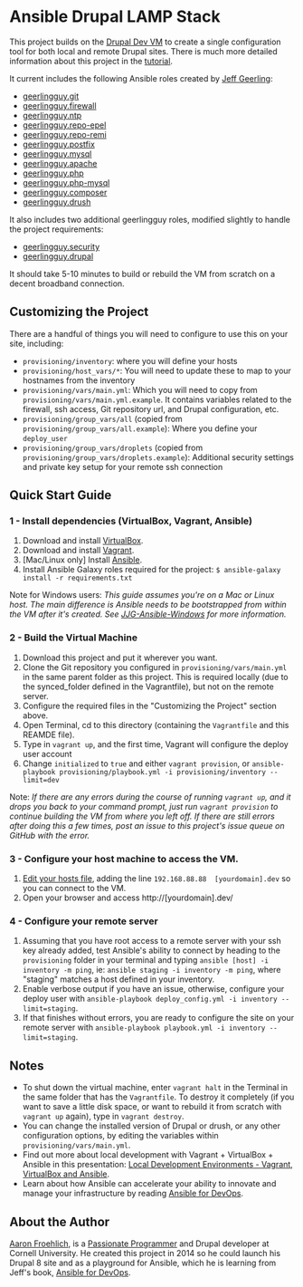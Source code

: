 # Ansible Drupal LAMP Stack

This project builds on the [Drupal Dev VM](https://github.com/geerlingguy/drupal-dev-vm/) to create a single configuration tool for both local and remote Drupal sites. There is much more detailed information about this project in the [tutorial](http://a-fro.com/ansible-and-drupal-development-part-2).

It current includes the following Ansible roles created by [Jeff Geerling](https://galaxy.ansible.com/list#/users/219):

  - [geerlingguy.git](https://github.com/geerlingguy/ansible-role-git)
  - [geerlingguy.firewall](https://github.com/geerlingguy/ansible-role-firewall)
  - [geerlingguy.ntp](https://github.com/geerlingguy/ansible-role-ntp)
  - [geerlingguy.repo-epel](https://github.com/geerlingguy/ansible-role-repo-epel)
  - [geerlingguy.repo-remi](https://github.com/geerlingguy/ansible-role-repo-remi)
  - [geerlingguy.postfix](https://github.com/geerlingguy/ansible-role-postfix)
  - [geerlingguy.mysql](https://github.com/geerlingguy/ansible-role-mysql)
  - [geerlingguy.apache](https://github.com/geerlingguy/ansible-role-apache)
  - [geerlingguy.php](https://github.com/geerlingguy/ansible-role-php)
  - [geerlingguy.php-mysql](https://github.com/geerlingguy/ansible-role-php-mysql)
  - [geerlingguy.composer](https://github.com/geerlingguy/ansible-role-composer)
  - [geerlingguy.drush](https://github.com/geerlingguy/ansible-role-drush)

It also includes two additional geerlingguy roles, modified slightly to handle the project requirements:
  - [geerlingguy.security](https://github.com/geerlingguy/ansible-role-security)
  - [geerlingguy.drupal](https://github.com/geerlingguy/ansible-role-drupal)

It should take 5-10 minutes to build or rebuild the VM from scratch on a decent broadband connection.

## Customizing the Project

There are a handful of things you will need to configure to use this on your site, including:

  - `provisioning/inventory`: where you will define your hosts
  - `provisioning/host_vars/*`: You will need to update these to map to your hostnames from the inventory
  - `provisioning/vars/main.yml`: Which you will need to copy from `provisioning/vars/main.yml.example`. It contains variables related to the firewall, ssh access, Git repository url, and Drupal configuration, etc.
  - `provisioning/group_vars/all` (copied from `provisioning/group_vars/all.example`): Where you define your `deploy_user`
  - `provisioning/group_vars/droplets` (copied from `provisioning/group_vars/droplets.example`): Additional security settings and private key setup for your remote ssh connection

## Quick Start Guide

### 1 - Install dependencies (VirtualBox, Vagrant, Ansible)

  1. Download and install [VirtualBox](https://www.virtualbox.org/wiki/Downloads).
  2. Download and install [Vagrant](http://www.vagrantup.com/downloads.html).
  3. [Mac/Linux only] Install [Ansible](http://docs.ansible.com/intro_installation.html).
  4. Install Ansible Galaxy roles required for the project: `$ ansible-galaxy install -r requirements.txt`

Note for Windows users: *This guide assumes you're on a Mac or Linux host. The main difference is Ansible needs to be bootstrapped from within the VM after it's created. See [JJG-Ansible-Windows](https://github.com/geerlingguy/JJG-Ansible-Windows) for more information.*

### 2 - Build the Virtual Machine

  1. Download this project and put it wherever you want.
  2. Clone the Git repository you configured in `provisioning/vars/main.yml` in the same parent folder as this project. This is required locally (due to the synced_folder defined in the Vagrantfile), but not on the remote server.
  3. Configure the required files in the "Customizing the Project" section above.
  4. Open Terminal, cd to this directory (containing the `Vagrantfile` and this REAMDE file).
  5. Type in `vagrant up`, and the first time, Vagrant will configure the deploy user account
  6. Change `initialized` to `true` and either `vagrant provision`, or `ansible-playbook provisioning/playbook.yml -i provisioning/inventory --limit=dev`

Note: *If there are any errors during the course of running `vagrant up`, and it drops you back to your command prompt, just run `vagrant provision` to continue building the VM from where you left off. If there are still errors after doing this a few times, post an issue to this project's issue queue on GitHub with the error.*

### 3 - Configure your host machine to access the VM.

  1. [Edit your hosts file](http://www.rackspace.com/knowledge_center/article/how-do-i-modify-my-hosts-file), adding the line `192.168.88.88  [yourdomain].dev` so you can connect to the VM.
  2. Open your browser and access http://[yourdomain].dev/

### 4 - Configure your remote server
  1. Assuming that you have root access to a remote server with your ssh key already added, test Ansible's ability to connect by heading to the `provisioning` folder in your terminal and typing `ansible [host] -i inventory -m ping`, ie: `ansible staging -i inventory -m ping`, where "staging" matches a host defined in your inventory.
  2. Enable verbose output if you have an issue, otherwise, configure your deploy user with `ansible-playbook deploy_config.yml -i inventory --limit=staging`.
  3. If that finishes without errors, you are ready to configure the site on your remote server with `ansible-playbook playbook.yml -i inventory --limit=staging`.

## Notes

  - To shut down the virtual machine, enter `vagrant halt` in the Terminal in the same folder that has the `Vagrantfile`. To destroy it completely (if you want to save a little disk space, or want to rebuild it from scratch with `vagrant up` again), type in `vagrant destroy`.
  - You can change the installed version of Drupal or drush, or any other configuration options, by editing the variables within `provisioning/vars/main.yml`.
  - Find out more about local development with Vagrant + VirtualBox + Ansible in this presentation: [Local Development Environments - Vagrant, VirtualBox and Ansible](http://www.slideshare.net/geerlingguy/local-development-on-virtual-machines-vagrant-virtualbox-and-ansible).
  - Learn about how Ansible can accelerate your ability to innovate and manage your infrastructure by reading [Ansible for DevOps](https://leanpub.com/ansible-for-devops).

## About the Author

[Aaron Froehlich](http://a-fro.com/), is a [Passionate Programmer](http://shop.oreilly.com/product/9781934356340.do) and Drupal developer at Cornell University. He created this project in 2014 so he could launch his Drupal 8 site and as a playground for Ansible, which he is learning from Jeff's book, [Ansible for DevOps](https://leanpub.com/ansible-for-devops).
